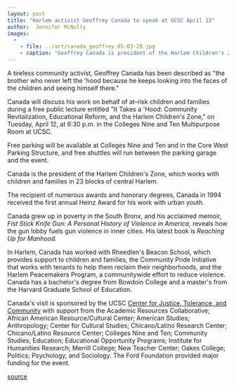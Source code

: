 ```yaml
---
layout: post
title: "Harlem activist Geoffrey Canada to speak at UCSC April 12"
author:  Jennifer McNulty
images:
  -
    - file: ../art/canada_geoffrey.05-03-28.jpg
    - caption: "Geoffrey Canada is president of the Harlem Children's Zone. Photo: Michael Collopy"
---
```


A tireless community activist, Geoffrey Canada has been described as "the brother who never left the 'hood because he keeps looking into the faces of the children and seeing himself there."

Canada will discuss his work on behalf of at-risk children and families during a free public lecture entitled "It Takes a 'Hood: Community Revitalization, Educational Reform, and the Harlem Children's Zone," on Tuesday, April 12, at 6:30 p.m. in the Colleges Nine and Ten Multipurpose Room at UCSC.

Free parking will be available at Colleges Nine and Ten and in the Core West Parking Structure, and free shuttles will run between the parking garage and the event.

Canada is the president of the Harlem Children's Zone, which works with children and families in 23 blocks of central Harlem.

The recipient of numerous awards and honorary degrees, Canada in 1994 received the first annual Heinz Award for his work with urban youth.

Canada grew up in poverty in the South Bronx, and his acclaimed memoir, _Fist Stick Knife Gun: A Personal History of Violence in America,_ reveals how the gun lobby fuels gun violence in inner cities. His latest book is _Reaching Up for Manhood._

In Harlem, Canada has worked with Rheedlen's Beacon School, which provides support to children and families, the Community Pride Initiative that works with tenants to help them reclaim their neighborhoods, and the Harlem Peacemakers Program, a communitywide effort to reduce violence. Canada has a bachelor's degree from Bowdoin College and a master's from the Harvard Graduate School of Education.

Canada's visit is sponsored by the UCSC [Center for Justice, Tolerance, and Community][1] with support from the Academic Resources Collaborative; African American Resource/Cultural Center; American Studies; Anthropology; Center for Cultural Studies; Chicano/Latino Research Center; Chicano/Latino Resource Center; Colleges Nine and Ten; Community Studies; Education; Educational Opportunity Programs; Institute for Humanities Research; Merrill College; New Teacher Center; Oakes College; Politics; Psychology, and Sociology. The Ford Foundation provided major funding for the event.  

[1]: http://cjtc.ucsc.edu

[source](http://www1.ucsc.edu/currents/04-05/03-28/canada.asp "Permalink to canada")
